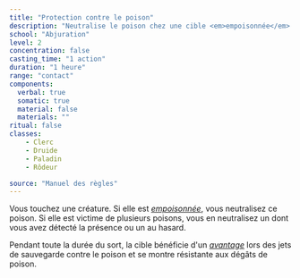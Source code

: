 ```yaml
---
title: "Protection contre le poison"
description: "Neutralise le poison chez une cible <em>empoisonnée</em>."
school: "Abjuration"
level: 2
concentration: false
casting_time: "1 action"
duration: "1 heure"
range: "contact"
components:
  verbal: true
  somatic: true
  material: false
  materials: ""
ritual: false
classes:
    - Clerc
    - Druide
    - Paladin
    - Rôdeur

source: "Manuel des règles"
---
```

Vous touchez une créature. Si elle est [_empoisonnée_](/gerer-la-sante-du-personnage/#empoisonne), vous neutralisez ce poison. Si elle est victime de plusieurs poisons, vous en neutralisez un dont vous avez détecté la présence ou un au hasard.

Pendant toute la durée du sort, la cible bénéficie d'un [_avantage_](/utiliser-les-caracteristiques/#avantage-et-desavantage) lors des jets de sauvegarde contre le poison et se montre résistante aux dégâts de poison.
